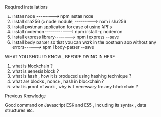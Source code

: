 Required installations

1) install node ---------> npm install node
2) install sha256 (a node module) ---------> npm i sha256
3) install postman application for ease of using API's
4) install nodemon ------------> npm install -g nodemon
5) install express library--------> npm i express --save
6) install body parser so that you can work in the postman app without any errors------> npm i body-parser --save

WHAT YOU SHOULD KNOW , BEFORE DIVING IN HERE...

1) what is blockchain ?
2) what is genesis block ?
3) what is hash , how it is produced using hashing technique ?
4) what are blocks , nonce , hash in blockchain ?
5) what is proof of work , why is it necessary for any blockchain ?

Previous Knowledge

Good command on Javascript ES6  and ES5 , including its syntax , data structures etc.